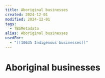 ```yaml
---
title: Aboriginal businesses
created: 2024-12-01
modified: 2024-12-01
tags:
  - TBSMetadata
alias: Aboriginal businesses
usedFor:
  - "[[10635 Indigenous businesses]]"
---
```

# Aboriginal businesses
